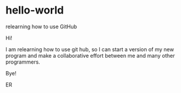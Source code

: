 # hello-world
relearning how to use GitHub

Hi!

I am relearning how to use git hub, so I can start a version of my new program and make a collaborative effort between me and many other programmers.

Bye!

ER
